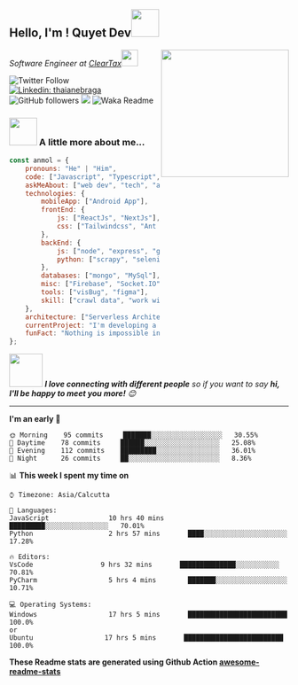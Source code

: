 <h2>Hello, I'm ! Quyet Dev<img src="https://media.giphy.com/media/12oufCB0MyZ1Go/giphy.gif" width="50"></h2>
<img align='right' src="https://media.giphy.com/media/M9gbBd9nbDrOTu1Mqx/giphy.gif" width="230">
<p><em>Software Engineer at <a href="http://www.cleartax.in">ClearTax</a><img src="https://media.giphy.com/media/WUlplcMpOCEmTGBtBW/giphy.gif" width="30"> 
</em></p>

![Twitter Follow](https://www.facebook.com/quyetnguyen2810)
[![Linkedin: thaianebraga](https://img.shields.io/badge/-anmol-blue?style=flat-square&logo=Linkedin&logoColor=white&link=https://www.linkedin.com/in/anmol-p-singh/)](https://www.linkedin.com/in/anmol-p-singh/)
![GitHub followers](https://img.shields.io/github/followers/quyetbg?label=Follow&style=social)
![](https://visitor-badge.glitch.me/badge?page_id=anmol098.anmol098)
![Waka Readme](https://github.com/anmol098/anmol098/workflows/Waka%20Readme/badge.svg)

### <img src="https://media.giphy.com/media/VgCDAzcKvsR6OM0uWg/giphy.gif" width="50"> A little more about me...  

```javascript
const anmol = {
    pronouns: "He" | "Him",
    code: ["Javascript", "Typescript", "Python"],
    askMeAbout: ["web dev", "tech", "app dev", "photography"],
    technologies: {
        mobileApp: ["Android App"],
        frontEnd: {
            js: ["ReactJs", "NextJs"],
            css: ["Tailwindcss", "Ant Design", "Bootstrap", "Material UI"]
        },
        backEnd: {
            js: ["node", "express", "graphQL"],
            python: ["scrapy", "selenium"]
        },
        databases: ["mongo", "MySql"],
        misc: ["Firebase", "Socket.IO", "selenium"],
        tools: ["visBug", "figma"],
        skill: ["crawl data", "work with linode"]
    },
    architecture: ["Serverless Architecture", "Progressive web applications", "Single page applications"],
    currentProject: "I'm developing a food delivery app using ReactNative",
    funFact: "Nothing is impossible in Css"
};
```

<img src="https://media.giphy.com/media/LnQjpWaON8nhr21vNW/giphy.gif" width="60"> <em><b>I love connecting with different people</b> so if you want to say <b>hi, I'll be happy to meet you more!</b> 😊</em>

---
<!--START_SECTION:waka-->
**I'm an early 🐤** 

```text
🌞 Morning    95 commits     ███████░░░░░░░░░░░░░░░░░░   30.55% 
🌆 Daytime    78 commits     ██████░░░░░░░░░░░░░░░░░░░   25.08% 
🌃 Evening    112 commits    █████████░░░░░░░░░░░░░░░░   36.01% 
🌙 Night      26 commits     ██░░░░░░░░░░░░░░░░░░░░░░░   8.36%

```


📊 **This week I spent my time on** 

```text
⌚︎ Timezone: Asia/Calcutta

💬 Languages: 
JavaScript               10 hrs 40 mins       █████████░░░░░░░░░░░░░░░░   70.01% 
Python                   2 hrs 57 mins       ████░░░░░░░░░░░░░░░░░░░░░   17.28% 

🔥 Editors: 
VsCode                 9 hrs 32 mins       ██████████████░░░░░░░░░░░   70.81% 
PyCharm                  5 hrs 4 mins        ███████░░░░░░░░░░░░░░░░░░   10.71% 

💻 Operating Systems: 
Windows                  17 hrs 5 mins       █████████████████████████   100.0%
or
Ubuntu                  17 hrs 5 mins       █████████████████████████   100.0%

```
<!--END_SECTION:waka-->

**These Readme stats are generated using Github Action [awesome-readme-stats](https://github.com/anmol098/waka-readme-stats)**
